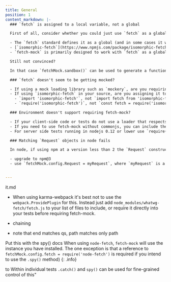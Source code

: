 ```yaml
---
title: General
position: 1
content_markdown: |-
  ### `fetch` is assigned to a local variable, not a global

  First of all, consider whether you could just use `fetch` as a global. Here are 3 reasons why this is a good idea:

  - The `fetch` standard defines it as a global (and in some cases it won't work unless bound to `window`), so to write isomorphic code it's probably best to stick to this pattern
  - [`isomorphic-fetch`](https://www.npmjs.com/package/isomorphic-fetch) takes care of installing it as a global in nodejs or the browser, so there's no effort on your part to do so.
  - `fetch-mock` is primarily designed to work with `fetch` as a global and your experience of using it will be far more straightforward if you follow this pattern

  Still not convinced?

  In that case `fetchMock.sandbox()` can be used to generate a function which you can pass in to a mock loading library such as [`mockery`](https://www.npmjs.com/package/mockery) instead of `fetch`

  ### `fetch` doesn't seem to be getting mocked?

  - If using a mock loading library such as `mockery`, are you requiring the module you're testing after registering `fetch-mock` with the mock loader? You probably should be ([Example incorrect usage](https://github.com/wheresrhys/fetch-mock/issues/70)). If you're using ES6 `import` it may not be possible to do this without reverting to using `require()` sometimes.
  - If using `isomorphic-fetch` in your source, are you assigning it to a `fetch` variable? You _shouldn't_ be i.e.
    - `import 'isomorphic-fetch'`, not `import fetch from 'isomorphic-fetch'`
    - `require('isomorphic-fetch')`, not `const fetch = require('isomorphic-fetch')`

  ### Environment doesn't support requiring fetch-mock?

  - If your client-side code or tests do not use a loader that respects the browser field of package.json use `require('fetch-mock/es5/client')`.
  - If you need to use fetch-mock without commonjs, you can include the precompiled `node_modules/fetch-mock/es5/client-browserified.js` in a script tag. This loads fetch-mock into the `fetchMock` global variable.
  - For server side tests running in nodejs 0.12 or lower use `require('fetch-mock/es5/server')`

  ### Matching `Request` objects in node fails

  In node, if using npm at a version less than 2 the `Request` constructor used by `fetch-mock` won't necessarily be the same as the one used by `node-fetch`. To fix this either:

  - upgrade to npm@3
  - use `fetchMock.config.Request = myRequest`, where `myRequest` is a reference to the Request constructor used in your application code.


---
```



it.md
- When using karma-webpack it's best not to use the `webpack.ProvidePlugin` for this. Instead just add `node_modules/whatwg-fetch/fetch.js` to your list of files to include, or require it directly into your tests before requiring fetch-mock.

- chaining

- note that end matches qs, path matches only path


Put this with the spy() docs
When using `node-fetch`, `fetch-mock` will use the instance you have installed. The one exception is that a reference to `fetchMock.config.fetch = require('node-fetch')` is required if you intend to use the `.spy()` method)
{: .info}


 to Within individual tests `.catch()` and `spy()` can be used for fine-grained control of this"
